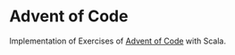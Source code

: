 # Advent of Code

Implementation of Exercises of [Advent of Code](http://adventofcode.com/) with Scala.


